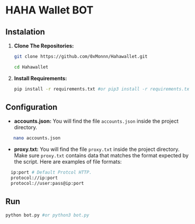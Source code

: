 # HAHA Wallet BOT
## Instalation

1. **Clone The Repositories:**
   ```bash
   git clone https://github.com/0xMonnn/Hahawallet.git
   ```
   ```bash
   cd Hahawallet
   ```

2. **Install Requirements:**
   ```bash
   pip install -r requirements.txt #or pip3 install -r requirements.txt
   ```

## Configuration

- **accounts.json:** You will find the file `accounts.json` inside the project directory.
```bash
   nano accounts.json
   ```

  - **proxy.txt:** You will find the file `proxy.txt` inside the project directory. Make sure `proxy.txt` contains data that matches the format expected by the script. Here are examples of file formats:
  ```bash
    ip:port # Default Protcol HTTP.
    protocol://ip:port
    protocol://user:pass@ip:port
  ```

## Run

```bash
python bot.py #or python3 bot.py
```
